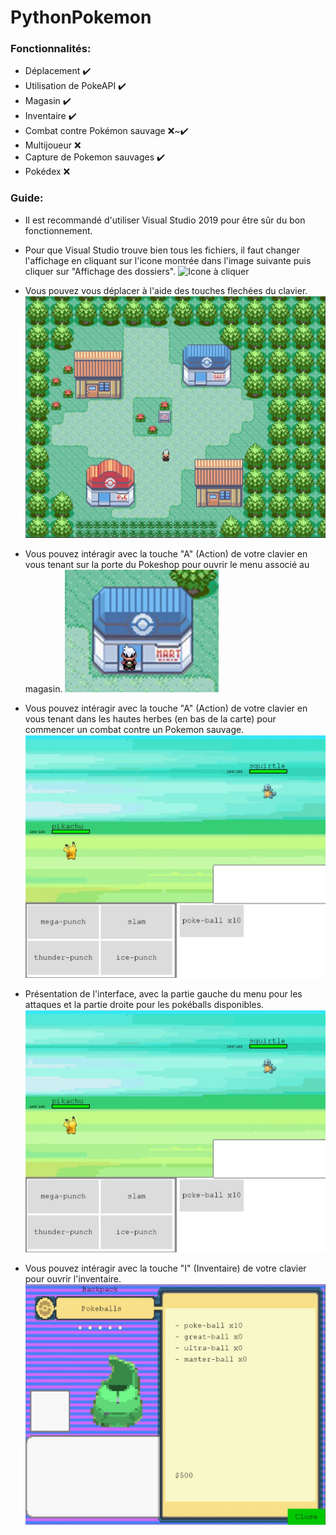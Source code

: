 # PythonPokemon

### Fonctionnalités:
* Déplacement ✔️
* Utilisation de PokeAPI ✔️
* Magasin ✔️
* Inventaire ✔️
* Combat contre Pokémon sauvage ❌~✔️
* Multijoueur ❌
* Capture de Pokemon sauvages ✔️
* Pokédex ❌

### Guide:
- Il est recommandé d'utiliser Visual Studio 2019 pour être sûr du bon fonctionnement.

- Pour que Visual Studio trouve bien tous les fichiers, il faut changer l'affichage en cliquant sur l'icone montrée dans l'image suivante puis cliquer sur "Affichage des dossiers".
![Icone à cliquer](https://raw.githubusercontent.com/WilMont/PythonPokemon/master/ImagesGuide/guideFichers.jpg)

- Vous pouvez vous déplacer à l'aide des touches flechées du clavier.
![Deplacements](https://raw.githubusercontent.com/WilMont/PythonPokemon/master/ImagesGuide/deplacements.jpg)

- Vous pouvez intéragir avec la touche "A" (Action) de votre clavier en vous tenant sur la porte du Pokeshop pour ouvrir le menu associé au magasin.
![Interagir avec le magasin](https://raw.githubusercontent.com/WilMont/PythonPokemon/master/ImagesGuide/Magasin.jpg)

- Vous pouvez intéragir avec la touche "A" (Action) de votre clavier en vous tenant dans les hautes herbes (en bas de la carte) pour commencer un combat contre un Pokemon sauvage.
![Commencer un combat](https://raw.githubusercontent.com/WilMont/PythonPokemon/master/ImagesGuide/Combat.jpg)

- Présentation de l'interface, avec la partie gauche du menu pour les attaques et la partie droite pour les pokéballs disponibles.
![Combattre ou capturer un Pokmon](https://raw.githubusercontent.com/WilMont/PythonPokemon/master/ImagesGuide/Combat.jpg)

- Vous pouvez intéragir avec la touche "I" (Inventaire) de votre clavier pour ouvrir l'inventaire.
![Inventaire](https://raw.githubusercontent.com/WilMont/PythonPokemon/master/ImagesGuide/Inventaire.jpg)
